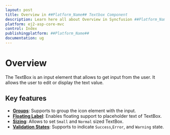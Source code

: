```yaml
---
layout: post
title: Overview in ##Platform_Name## Textbox Component
description: Learn here all about Overview in Syncfusion ##Platform_Name## Textbox component and more.
platform: ej2-asp-core-mvc
control: Index
publishingplatform: ##Platform_Name##
documentation: ug
---
```


# Overview

The TextBox is an input element that allows to get input from the user. It allows the user to edit or display the text value.

## Key features

* **[Groups](./groups/#with-icon-and-floating-label)**: Supports to group the icon element with the input.
* **[Floating Label](./groups/#with-icon-and-floating-label)**: Enables floating support to placeholder text of TextBox.
* **[Sizing](./sizing/)**: Allows to set `Small` and `Normal` sized TextBox.
* **[Validation States](./validation/)**: Supports to indicate `Success`,`Error`, and `Warning` state.